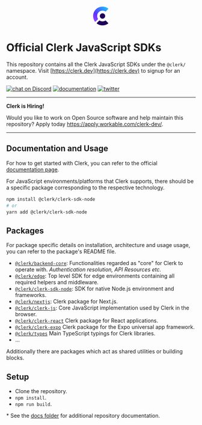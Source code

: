 <p align="center">
  <a href="https://clerk.dev/" target="_blank" align="center">
    <img src="./docs/clerk-logo.png" height="50">
  </a>
  <br />
</p>

# Official Clerk JavaScript SDKs

This repository contains all the Clerk JavaScript SDKs under the `@clerk/` namespace. Visit [https://clerk.dev](https://clerk.dev) to signup for an account.

[![chat on Discord](https://img.shields.io/discord/856971667393609759.svg?logo=discord)](https://discord.com/invite/b5rXHjAg7A)
[![documentation](https://img.shields.io/badge/documentation-clerk-green.svg)](https://docs.clerk.dev)
[![twitter](https://img.shields.io/twitter/follow/ClerkDev?style=social)](https://twitter.com/intent/follow?screen_name=ClerkDev)

---

**Clerk is Hiring!**

Would you like to work on Open Source software and help maintain this repository? Apply today https://apply.workable.com/clerk-dev/.

---

## Documentation and Usage

For how to get started with Clerk, you can refer to the official [documentation page](https://docs.clerk.dev/).

For JavaScript environments/platforms that Clerk supports, there should be a specific package corresponding to the respective technology.

```sh
npm install @clerk/clerk-sdk-node
# or
yarn add @clerk/clerk-sdk-node
```

## Packages

For package specific details on installation, architecture and usage usage, you can refer to the package's README file.

- [`@clerk/backend-core`](./packages/backend-core): Functionalities regarded as "core" for Clerk to operate with. _Authentication resolution, API Resources etc._
- [`@clerk/edge`](./packages/edge): Top level SDK for edge environments containing all required helpers and middleware.
- [`@clerk/clerk-sdk-node`](./packages/sdk-node): SDK for native Node.js environment and frameworks.
- [`@clerk/nextjs`](./packages/nextjs): Clerk package for Next.js.
- [`@clerk/clerk-js`](./packages/clerk-js): Core JavaScript implementation used by Clerk in the browser.
- [`@clerk/clerk-react`](./packages/react) Clerk package for React applications.
- [`@clerk/clerk-expo`](./packages/expo) Clerk package for the Expo universal app framework.
- [`@clerk/types`](./packages/types) Main TypeScript typings for Clerk libraries.
- ...

Additionally there are packages which act as shared utilities or building blocks.

## Setup

- Clone the repository.
- `npm install`.
- `npm run build`.

\* See the [docs folder](./docs) for additional repository documentation.

